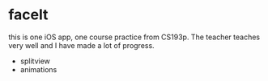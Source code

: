 # facelt
this is one iOS app, one course practice from CS193p. The teacher teaches very well and I have made a lot of progress.

* splitview
* animations

